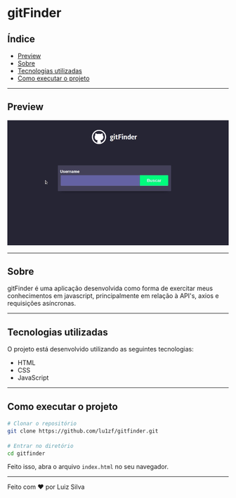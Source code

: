 <h1>gitFinder</h1>

## Índice

- [Preview](#Preview)
- [Sobre](#Sobre)
- [Tecnologias utilizadas](#Tecnologias-utilizadas)
- [Como executar o projeto](#Como-executar-o-projeto)

---

## Preview

<p align="center">
  <img src="preview.gif" width="1000" >
</p>

---

## Sobre

gitFinder é uma aplicação desenvolvida como forma de exercitar meus conhecimentos em javascript, principalmente em relação à API's, axios e requisições asíncronas.

---

## Tecnologias utilizadas

O projeto está desenvolvido utilizando as seguintes tecnologias:

- HTML
- CSS
- JavaScript

---

## Como executar o projeto

```bash
# Clonar o repositório
git clone https://github.com/lu1zf/gitfinder.git

# Entrar no diretório
cd gitfinder
```

Feito isso, abra o arquivo `index.html` no seu navegador.

---

Feito com ♥ por Luiz Silva
